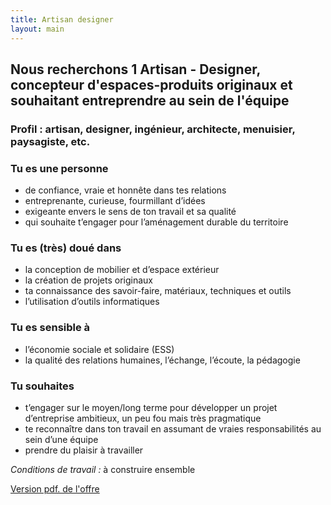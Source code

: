 ```yaml
---
title: Artisan designer
layout: main
---
```


## Nous recherchons 1 Artisan - Designer, concepteur d'espaces-produits originaux et souhaitant entreprendre au sein de l'équipe


### Profil : artisan, designer, ingénieur, architecte, menuisier, paysagiste, etc.  


### Tu es une personne  
 - de confiance, vraie et honnête dans tes relations  
 - entreprenante, curieuse, fourmillant d’idées  
 - exigeante envers le sens de ton travail et sa qualité  
 - qui souhaite t’engager pour l’aménagement durable du territoire  

### Tu es (très) doué dans  
 - la conception de mobilier et d’espace extérieur  
 - la création de projets originaux  
 - ta connaissance des savoir-faire, matériaux, techniques et outils  
 - l’utilisation d’outils informatiques

### Tu es sensible à  
 - l’économie sociale et solidaire (ESS)  
 - la qualité des relations humaines, l’échange, l’écoute, la pédagogie

### Tu souhaites  
 - t’engager sur le moyen/long terme pour développer un projet d’entreprise ambitieux, un peu fou mais très pragmatique 
 - te reconnaître dans ton travail en assumant de vraies responsabilités au sein d’une équipe  
 - prendre du plaisir à travailler

*Conditions de travail :* à construire ensemble

<p class="center">
  <a href="assets/pdf/hop-durable_artisan_designer.pdf" class="button">Version pdf. de l'offre </a>
</p>
